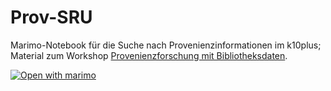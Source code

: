 # Prov-SRU

Marimo-Notebook für die Suche nach Provenienzinformationen im k10plus; Material zum Workshop [Provenienzforschung mit Bibliotheksdaten](https://lab.sbb.berlin/bibliotheksdaten-provenienzforschung/).

[![Open with marimo](https://marimo.io/shield.svg)](https://marimo.app/?src=https://github.com/StabiBerlin/Provenienz_SRU/blob/main/sru_provenienz.py)
